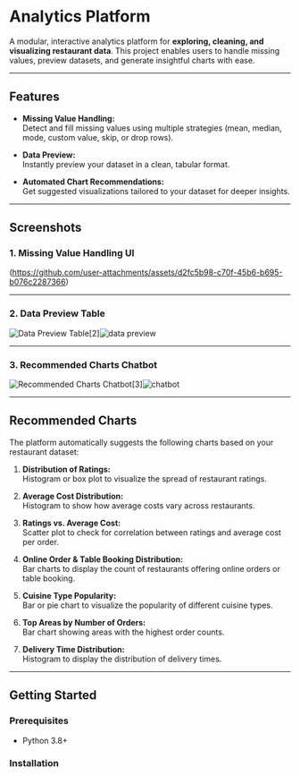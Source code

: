 # Analytics Platform

A modular, interactive analytics platform for **exploring, cleaning, and visualizing restaurant data**. This project enables users to handle missing values, preview datasets, and generate insightful charts with ease.

---

## Features

- **Missing Value Handling:**  
  Detect and fill missing values using multiple strategies (mean, median, mode, custom value, skip, or drop rows).

- **Data Preview:**  
  Instantly preview your dataset in a clean, tabular format.

- **Automated Chart Recommendations:**  
  Get suggested visualizations tailored to your dataset for deeper insights.

---

## Screenshots

### 1. Missing Value Handling UI

(https://github.com/user-attachments/assets/d2fc5b98-c70f-45b6-b695-b076c2287366)


---

### 2. Data Preview Table

![Data Preview Table](data-preview.jpg)[2]![data preview](https://github.com/user-attachments/assets/ea3dc5f8-43a0-49fe-90d6-2eb53672b75c)


---

### 3. Recommended Charts Chatbot

![Recommended Charts Chatbot](chatbot.jpg)[3]![chatbot](https://github.com/user-attachments/assets/09e8f215-86e0-490a-ab00-0f2de9471bea)


---

## Recommended Charts

The platform automatically suggests the following charts based on your restaurant dataset:

1. **Distribution of Ratings:**  
   Histogram or box plot to visualize the spread of restaurant ratings.

2. **Average Cost Distribution:**  
   Histogram to show how average costs vary across restaurants.

3. **Ratings vs. Average Cost:**  
   Scatter plot to check for correlation between ratings and average cost per order.

4. **Online Order & Table Booking Distribution:**  
   Bar charts to display the count of restaurants offering online orders or table booking.

5. **Cuisine Type Popularity:**  
   Bar or pie chart to visualize the popularity of different cuisine types.

6. **Top Areas by Number of Orders:**  
   Bar chart showing areas with the highest order counts.

7. **Delivery Time Distribution:**  
   Histogram to display the distribution of delivery times.

---

## Getting Started

### Prerequisites

- Python 3.8+

### Installation


